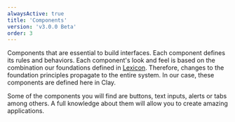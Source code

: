 ```yaml
---
alwaysActive: true
title: 'Components'
version: 'v3.0.0 Beta'
order: 3
---
```


Components that are essential to build interfaces. Each component defines its rules and behaviors. Each component's look and feel is based on the combination our foundations defined in <a href="https://liferay.design/lexicon/core-components/" target="_blank">Lexicon</a>. Therefore, changes to the foundation principles propagate to the entire system. In our case, these components are defined here in Clay.

Some of the components you will find are buttons, text inputs, alerts or tabs among others. A full knowledge about them will allow you to create amazing applications.
